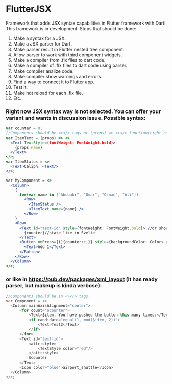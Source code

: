 # FlutterJSX
Framework that adds JSX syntax capabilities in Flutter framework with Dart!
This framework is in development.
Steps that should be done:
1) Make a syntax for a JSX.
2) Make a JSX parser for Dart.
3) Make parser result in Flutter nested tree component.
4) Allow parser to work with third component widgets.
5) Make a compiler from .flx files to dart code.
6) Make a compiler of .flx files to dart code using parser.
7) Make compiler analize code.
8) Make compiler show warnings and errors.
9) Find a way to connect it to Flutter app.
10) Test it.
11) Make hot reload for each .flx file.
12) Etc.

### Right now JSX syntax way is not selected. You can offer your variant and wants in discussion issue. Possible syntax:
```jsx
var counter = 0;
//Components should be <></> tags or (props) => <></> function(right now it is the best decision, mention in issues if you have better).
var ItemText = (props) => <>
  <Text TextStyle=(fontWeight: FontWeight.bold)>
    {props.name}
  </Text>
</>;
var ItemStatus = <>
  <Text>Caliph: <Text/>
</>;

var MyComponent = <>
  <Column>
    {
      for(var name in ["Abubakr", "Omar", "Osman", "Ali"])
        <Row>
          <ItemStatus />
          <ItemText name={name} />
        </Row>
    }
    <Row>
      <Text id="text-id" style={fontWeight: FontWeight.bold}> //or should it be style={TextStyle(fontWeight: FontWeight.bold)}
        {counter}//state like in Svelte
      </Text>
      <Button onPress={(){counter++;}} style={backgroundColor: Colors.purple}> //or should it be style={ElevatedButton.styleFrom(backgroundColor: Colors.purple)}
        <Text>Add 1</Text>
      </Button>
    </Row>
  </Column>
</>;
```
### or like in https://pub.dev/packages/xml_layout (it has ready parser, but makeup is kinda verbose):
```dart
//Components should be in <></> tags.
var Component = <>
  <Column mainAxisAlignment="center">
      <for count="$counter">
          <Text>$item, You have pushed the button this many times:</Text>
          <if candidate="equal(1, mod($item, 2))">
              <Text>Test2</Text>
          </if>
      </for>
      <Text id="text-id">
          <attr:style>
              <TextStyle color="red"/>
          </attr:style>
          $counter
      </Text>
      <Icon color="blue">airport_shuttle</Icon>
  </Column>
</>;
